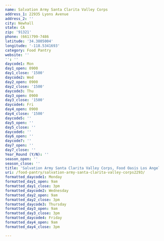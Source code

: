 ```yaml
---
name: Salvation Army Santa Clarita Valley Corps
address_1: 22935 Lyons Avenue
address_2: ''
city: Newhall
state: CA
zip: '91321'
phone: (661)799-7486
latitude: '34.3805004'
longitude: '-118.5341693'
category: Food Pantry
website: ''
'': ''
daycode1: Mon
day1_open: 0900
day1_close: '1500'
daycode2: Wed
day2_open: 0900
day2_close: '1500'
daycode3: Thu
day3_open: 0900
day3_close: '1500'
daycode4: Fri
day4_open: 0900
day4_close: '1500'
daycode5: ''
day5_open: ''
day5_close: ''
daycode6: ''
day6_open: ''
daycode7: ''
day7_open: ''
day7_close: ''
Year_Round (Y/N): ''
season_open: ''
season_close: ''
title: 'Salvation Army Santa Clarita Valley Corps, Food Oasis Los Angeles'
uri: /food-pantry/salvation-army-santa-clarita-valley-corps2293/
formatted_daycode1: Monday
formatted_day1_open: 9am
formatted_day1_close: 3pm
formatted_daycode2: Wednesday
formatted_day2_open: 9am
formatted_day2_close: 3pm
formatted_daycode3: Thursday
formatted_day3_open: 9am
formatted_day3_close: 3pm
formatted_daycode4: Friday
formatted_day4_open: 9am
formatted_day4_close: 3pm

---
```

